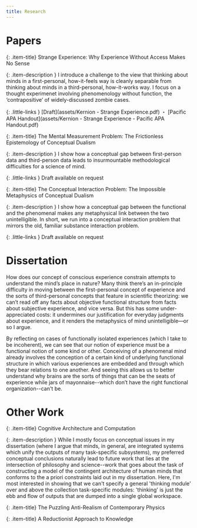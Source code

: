 ```yaml
---
title: Research
---
```


# Papers

{: .item-title}
Strange Experience: Why Experience Without Access Makes No Sense

{: .item-description }
I introduce a challenge to the view that thinking about minds in a first-personal, how-it-feels way is cleanly separable from thinking about minds in a third-personal, how-it-works way. I focus on a thought experimenet involving phenomenology without function, the ‘contrapositive’ of widely-discussed zombie cases.

{: .little-links }
[Draft](assets/Kernion - Strange Experience.pdf) ・ [Pacific APA Handout](assets/Kernion - Strange Experience - Pacific APA Handout.pdf)

{: .item-title}
The Mental Measurement Problem: The Frictionless Epistemology of Conceptual Dualism

{: .item-description }
I show how a conceptual gap between first-person data and third-person data leads to insurmountable methodological difficulties for a science of mind.

{: .little-links }
Draft available on request

{: .item-title}
The Conceptual Interaction Problem: The Impossible Metaphysics of Conceptual Dualism

{: .item-description }
I show how a conceptual gap between the functional and the phenomenal makes any metaphysical link between the two unintelligible. In short, we run into a conceptual interaction problem that mirrors the old, familiar substance interaction problem.

{: .little-links }
Draft available on request

# Dissertation

How does our concept of conscious experience constrain attempts to understand the mind’s place in nature? Many think there’s an in-principle difficulty in moving between the first-personal concept of experience and the sorts of third-personal concepts that feature in scientific theorizing: we can’t read off any facts about objective functional structure from facts about subjective experience, and vice versa. But this has some under-appreciated costs: it undermines our justification for everyday judgments about experience, and it renders the metaphysics of mind unintelligible—or so I argue.

By reflecting on cases of functionally isolated experiences (which I take to be incoherent), we can see that our notion of experience must be a functional notion of some kind or other. Conceiving of a phenomenal mind already involves the conception of a certain kind of underlying functional structure in which various experiences are embedded and through which they bear relations to one another. And seeing this allows us to better understand why brains are the sorts of things that can be the seats of experience while jars of mayonnaise--which don’t have the right functional organization--can't be.

# Other Work

{: .item-title}
Cognitive Architecture and Computation

{: .item-description }
While I mostly focus on conceptual issues in my dissertation (where I argue that minds, in general, are integrated systems which unify the outputs of many task-specific subsystems), my preferred conceptual conclusions naturally lead to future work that lies at the intersection of philosophy and science--work that goes about the task of constructing a model of the contingent architecture of human minds that conforms to the a priori constraints laid out in my dissertation. Here, I'm most interested in showing that we can't specify a general 'thinking module' over and above the collection task-specific modules: 'thinking' is just the ebb and flow of outputs that are dumped into a single global workspace.


{: .item-title}
The Puzzling Anti-Realism of Contemporary Physics

{: .item-title}
A Reductionist Approach to Knowledge


